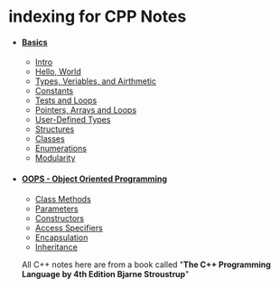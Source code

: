# indexing for CPP Notes

- #### [Basics](./notes/basics.md)

  - [Intro](./notes/basics.md#basics-of-cpp)
  - [Hello, World](./notes/basics.md#hello-world)
  - [Types, Veriables, and Airthmetic](./notes//basics.md#types-variables-and-airthmetic)
  - [Constants](./notes/basics.md#constants)
  - [Tests and Loops](./notes/basics.md#constants)
  - [Pointers, Arrays and Loops](./notes/basics.md#pointers-arrays-and-loops)
  - [User-Defined Types](./notes/basics.md#user-defined-types)
  - [Structures](./notes/basics.md#structures)
  - [Classes](./notes/basics.md#classes)
  - [Enumerations](./notes/basics.md#enumerations)
  - [Modularity](./notes/basics.md#modularity)

- #### [OOPS - Object Oriented Programming](./notes/oo-programming.md#intro)

  - [Class Methods](./notes/oo-programming.md#class-methods)
  - [Parameters](./notes/oo-programming.md#parameters)
  - [Constructors](./notes/oo-programming.md#constructors)
  - [Access Specifiers](./notes/oo-programming.md#access-specifiers)
  - [Encapsulation](./notes/oo-programming.md#encapsulation)
  - [Inheritance](./notes/oo-programming.md#inheritance)

  All C++ notes here are from a book called "**The C++ Programming Language by 4th Edition Bjarne Stroustrup**"
